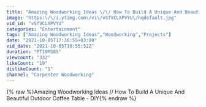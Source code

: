 ```yaml
---
title: "Amazing Woodworking Ideas \/\/ How To Build A Unique And Beautiful Outdoor Coffee Table - DIY"
image: "https:\/\/i.ytimg.com\/vi\/vSfVCLXPVYU\/hqdefault.jpg"
vid_id: "vSfVCLXPVYU"
categories: "Entertainment"
tags: ["Amazing Woodworking Ideas","Woodworking","Projects"]
date: "2021-10-05T17:30:55+03:00"
vid_date: "2021-10-05T10:55:52Z"
duration: "PT19M58S"
viewcount: "332"
likeCount: "19"
dislikeCount: "1"
channel: "Carpenter Woodworking"
---
```

{% raw %}Amazing Woodworking Ideas // How To Build A Unique And Beautiful Outdoor Coffee Table - DIY{% endraw %}
